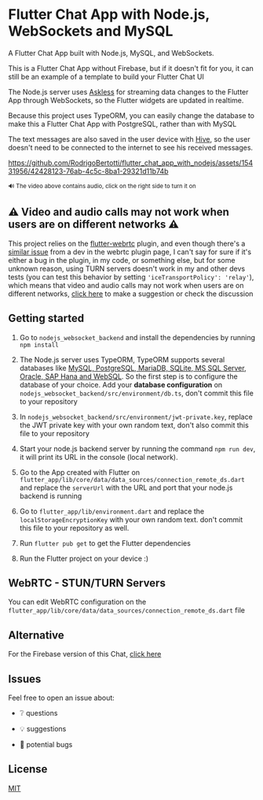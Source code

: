# Flutter Chat App with Node.js, WebSockets and MySQL

A Flutter Chat App built with Node.js, MySQL, and WebSockets.

This is a Flutter Chat App without Firebase, but if it doesn't fit for you,
it can still be an example of a template to build your Flutter Chat UI

The Node.js server uses [Askless](https://github.com/RodrigoBertotti/askless-flutter-client) 
for streaming data changes to the Flutter App
through WebSockets, 
so the Flutter widgets are updated in realtime.

Because this project uses TypeORM, you can easily change the database to make this
a Flutter Chat App with PostgreSQL, rather than with MySQL

The text messages are also saved in the user device with [Hive](https://pub.dev/packages/hive), 
so the user doesn't need to be connected to the internet to see his received messages.

https://github.com/RodrigoBertotti/flutter_chat_app_with_nodejs/assets/15431956/42428123-76ab-4c5c-8ba1-29321d11b74b

<sup> 🔊 The video above contains audio, click on the right side to turn it on</sup>

## ⚠️ Video and audio calls may not work when users are on different networks ⚠️

This project relies on the [flutter-webrtc](https://github.com/flutter-webrtc/flutter-webrtc) plugin, and even though there's a [similar issue](https://github.com/flutter-webrtc/flutter-webrtc/issues/1606) from a dev in the webrtc plugin page, 
I can't say for sure if it's either a bug in the plugin, in my code, or something else, but for some unknown reason, 
using TURN servers doesn't work in my and other devs tests (you can test this behavior by setting `'iceTransportPolicy': 'relay'`),
which means that video and audio calls may not work when users are on different networks,
[click here](https://github.com/RodrigoBertotti/flutter_chat_app_with_nodejs/issues/9) to make a suggestion or check the discussion

## Getting started

1. Go to `nodejs_websocket_backend` and install the dependencies by running `npm install`

2. The Node.js server uses TypeORM, TypeORM supports several databases like [MySQL, PostgreSQL, MariaDB, SQLite, MS SQL Server, Oracle, SAP Hana and WebSQL](https://www.tutorialspoint.com/typeorm/typeorm_quick_guide.htm#:~:text=TypeORM%20supports%20multiple%20databases%20like,functionality%20is%20RDBMS%2Dspecific%20concepts.).
   So the first step is to configure the database of your choice. Add your **database configuration** on `nodejs_websocket_backend/src/environment/db.ts`,
don't commit this file to your repository

3. In `nodejs_websocket_backend/src/environment/jwt-private.key`, replace the JWT private key with your own random text,
don't also commit this file to your repository

4. Start your node.js backend server by running the command `npm run dev`,
it will print its URL in the console (local network).

5. Go to the App created with Flutter on `flutter_app/lib/core/data/data_sources/connection_remote_ds.dart`
   and replace the `serverUrl` with the URL and port that your node.js backend is running

6. Go to `flutter_app/lib/environment.dart` and replace the `localStorageEncryptionKey` with your own random text.
don't commit this file to your repository as well.

7. Run `flutter pub get` to get the Flutter dependencies

8. Run the Flutter project on your device :) 

## WebRTC - STUN/TURN Servers

You can edit WebRTC configuration on the `flutter_app/lib/core/data/data_sources/connection_remote_ds.dart` file

## Alternative

For the Firebase version of this Chat, [click here](https://github.com/RodrigoBertotti/flutter_group_chat_app_with_firebase)

## Issues

Feel free to open an issue about:

- :grey_question: questions

- :bulb: suggestions

- :ant: potential bugs

## License

[MIT](LICENSE)
